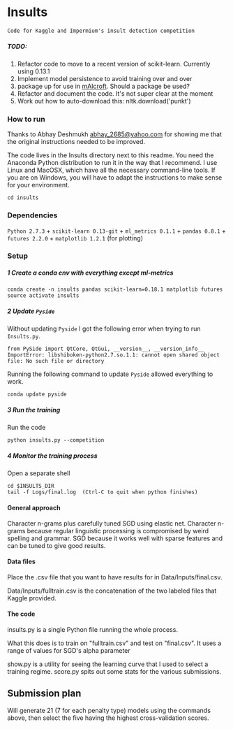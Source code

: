 # Insults
`Code for Kaggle and Impermium's insult detection competition`

##### TODO:

1. Refactor code to move to a recent version of scikit-learn. Currently using 0.13.1
2. Implement model persistence to avoid training over and over
3. package up for use in [mAIcroft](https://github.com/thundergolfer/mAIcroft). Should a package be used?
4. Refactor and document the code. It's not super clear at the moment
5. Work out how to auto-download this: nltk.download('punkt')

### How to run


Thanks to Abhay Deshmukh <abhay_2685@yahoo.com> for showing me that the original instructions needed to be improved.

The code lives in the Insults directory next to this readme. You need the Anaconda Python distribution to run it in the way that I recommend. I use Linux and MacOSX, which have all the necessary command-line tools. If you are on Windows, you will have to adapt the instructions to make sense for your environment.

`cd insults`

### Dependencies

`Python 2.7.3` + `scikit-learn 0.13-git` + `ml_metrics 0.1.1` + `pandas 0.8.1` + `futures 2.2.0` + `matplotlib 1.2.1` (for plotting)

### Setup

##### 1 Create a conda env with everything except ml-metrics

```
conda create -n insults pandas scikit-learn=0.18.1 matplotlib futures
source activate insults
```

##### 2 Update `Pyside`

Without updating `Pyside` I got the following error when trying to run `Insults.py`.

```
from PySide import QtCore, QtGui, __version__, __version_info__
ImportError: libshiboken-python2.7.so.1.1: cannot open shared object file: No such file or directory
```

Running the following command to update `Pyside` allowed everything to work.

`conda update pyside`

##### 3 Run the training

Run the code

```
python insults.py --competition
```

##### 4 Monitor the training process

Open a separate shell

```
cd $INSULTS_DIR
tail -f Logs/final.log  (Ctrl-C to quit when python finishes)
```

#### General approach

Character n-grams plus carefully tuned SGD using elastic net. Character n-grams because
regular linguistic processing is compromised by weird spelling and grammar. SGD because
it works well with sparse features and can be tuned to give good results.

#### Data files

Place the .csv file that you want to have results for in Data/Inputs/final.csv.

Data/Inputs/fulltrain.csv is the concatenation of the two labeled files that
Kaggle provided.

#### The code

insults.py is a single Python file running the whole process.

What this does is to train on "fulltrain.csv" and test on "final.csv". It uses a range of values for
SGD's alpha parameter

show.py is a utility for seeing the learning curve that I used to select a training regime.
score.py spits out some stats for the various submissions.




Submission plan
---------------

Will generate 21 (7 for each penalty type) models using the commands above, then select the five having the highest cross-validation scores.
